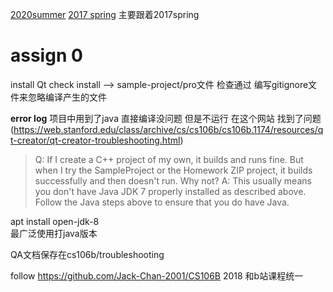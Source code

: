 [2020summer](https://web.stanford.edu/class/archive/cs/cs106b/cs106b.1208/assignments/assign0/)
[2017 spring](https://web.stanford.edu/class/archive/cs/cs106b/cs106b.1176/)
主要跟着2017spring
# assign 0
install Qt
 check install --> sample-project/pro文件
检查通过
编写gitignore文件来忽略编译产生的文件

**error log**
项目中用到了java 直接编译没问题 但是不运行
在这个网站 找到了问题 (https://web.stanford.edu/class/archive/cs/cs106b/cs106b.1174/resources/qt-creator/qt-creator-troubleshooting.html)
>Q: If I create a C++ project of my own, it builds and runs fine. But when I try the SampleProject or the Homework ZIP project, it builds successfully and then doesn't run. Why not?
A: This usually means you don't have Java JDK 7 properly installed as described above. Follow the Java steps above to ensure that you do have Java.

apt install open-jdk-8  
最广泛使用打java版本


QA文档保存在cs106b/troubleshooting

follow https://github.com/Jack-Chan-2001/CS106B
2018 和b站课程统一


